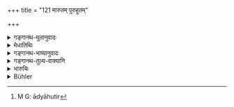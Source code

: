 +++
title = "121 मारुतम् पुरुहूतम्"

+++

<details><summary>गङ्गानथ-मूलानुवादः</summary>

The spiritual power of the Religious Student, who has become ‘immoral,’ ‘goes away into the maruts, indra, Bṛhaspati and agni.—(121)
</details>

<details><summary>मेधातिथिः</summary>

"जुहुयाद् आहुतीर्"[^१७७] (म्ध् ११.११९) इति विधेर् अर्थवादः । **व्रतिनः** सत **अवकीर्णिनः** यत् **ब्राह्मतेजो** विविधविज्ञानोपार्जितं पुण्यं तद्देवतां देवताम् उपैत्य् उपसंक्रामति । तत्र लयं गच्छतीति यावत् । व्रतिनोपैतीति विवक्षितम् ॥ ११.१२१ ॥


[^१७७]:
     M G: ādyāhutir
</details>

<details><summary>गङ्गानथ-भाष्यानुवादः</summary>

This is a declamatory statement in support of the aforesaid injunction of the oblations to certain deities.

In the case of the Religious Student who has committed an immoral act, his ‘*spiritual power*,’—the merit acquired by him by the various kinds of knowledge—‘*goes away into*’ several deities; *i.e*., it disappears among them. What is meant is that it departs from the Religious Student—(121)
</details>

<details><summary>गङ्गानथ-तुल्य-वाक्यानि</summary>

**(verses 11.118-123)  
**

See Comparative notes for [Verse 11.118].
</details>

<details><summary>भारुचिः</summary>

यत एवम् अतो ऽवकीर्णी,
</details>

<details><summary>Bühler</summary>

122	The divine light which the Veda imparts to the student, enters, if he breaks his vow, the Maruts, Puruhuta (Indra), the teacher (of the gods, Brihaspati) and Pavaka (Fire).
</details>
